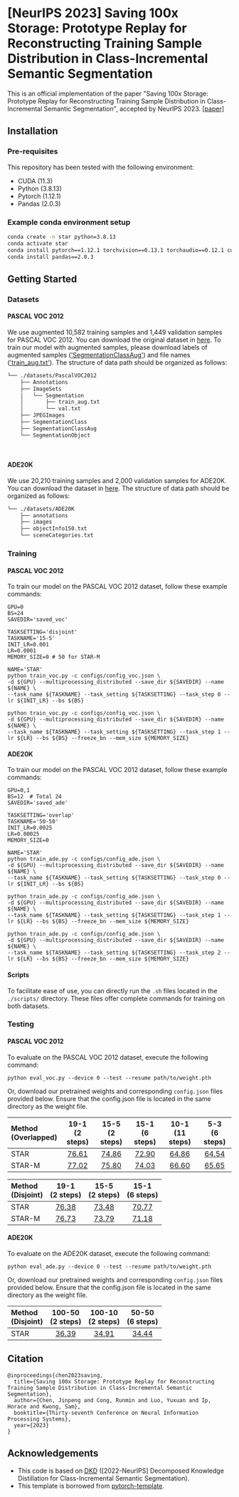 # [NeurIPS 2023] Saving 100x Storage: Prototype Replay for Reconstructing Training Sample Distribution in Class-Incremental Semantic Segmentation

This is an official implementation of the paper "Saving 100x Storage: Prototype Replay for Reconstructing Training Sample Distribution in Class-Incremental Semantic Segmentation", accepted by NeurIPS 2023.
[[paper]](https://openreview.net/pdf?id=Ct0zPIe3xs)

## Installation
### Pre-requisites
This repository has been tested with the following environment:
* CUDA (11.3)
* Python (3.8.13)
* Pytorch (1.12.1)
* Pandas (2.0.3)

### Example conda environment setup
```bash
conda create -n star python=3.8.13
conda activate star
conda install pytorch==1.12.1 torchvision==0.13.1 torchaudio==0.12.1 cudatoolkit=11.3 -c pytorch
conda install pandas==2.0.3
```

## Getting Started

### Datasets

#### PASCAL VOC 2012
We use augmented 10,582 training samples and 1,449 validation samples for PASCAL VOC 2012. You can download the original dataset in [here](http://host.robots.ox.ac.uk/pascal/VOC/voc2012/index.html#devkit). To train our model with augmented samples, please download labels of augmented samples (['SegmentationClassAug'](https://www.dropbox.com/s/oeu149j8qtbs1x0/SegmentationClassAug.zip)) and file names (['train_aug.txt'](https://github.com/cvlab-yonsei/DKD/releases/download/v1.0/train_aug.txt)). The structure of data path should be organized as follows:
```bash
└── ./datasets/PascalVOC2012
    ├── Annotations
    ├── ImageSets
    │   └── Segmentation
    │       ├── train_aug.txt
    │       └── val.txt
    ├── JPEGImages
    ├── SegmentationClass
    ├── SegmentationClassAug
    └── SegmentationObject
    
    
```

#### ADE20K
We use 20,210 training samples and 2,000 validation samples for ADE20K. You can download the dataset in [here](http://sceneparsing.csail.mit.edu/). The structure of data path should be organized as follows:
```bash
└── ./datasets/ADE20K
    ├── annotations
    ├── images
    ├── objectInfo150.txt
    └── sceneCategories.txt
```

### Training
#### PASCAL VOC 2012
To train our model on the PASCAL VOC 2012 dataset, follow these example commands:
```Shell
GPU=0
BS=24
SAVEDIR='saved_voc'

TASKSETTING='disjoint'
TASKNAME='15-5'
INIT_LR=0.001
LR=0.0001
MEMORY_SIZE=0 # 50 for STAR-M

NAME='STAR'
python train_voc.py -c configs/config_voc.json \
-d ${GPU} --multiprocessing_distributed --save_dir ${SAVEDIR} --name ${NAME} \
--task_name ${TASKNAME} --task_setting ${TASKSETTING} --task_step 0 --lr ${INIT_LR} --bs ${BS}

python train_voc.py -c configs/config_voc.json \
-d ${GPU} --multiprocessing_distributed --save_dir ${SAVEDIR} --name ${NAME} \
--task_name ${TASKNAME} --task_setting ${TASKSETTING} --task_step 1 --lr ${LR} --bs ${BS} --freeze_bn --mem_size ${MEMORY_SIZE}
```

#### ADE20K
To train our model on the PASCAL VOC 2012 dataset, follow these example commands:
```Shell
GPU=0,1
BS=12  # Total 24
SAVEDIR='saved_ade'

TASKSETTING='overlap'
TASKNAME='50-50'
INIT_LR=0.0025
LR=0.00025
MEMORY_SIZE=0

NAME='STAR'
python train_ade.py -c configs/config_ade.json \
-d ${GPU} --multiprocessing_distributed --save_dir ${SAVEDIR} --name ${NAME} \
--task_name ${TASKNAME} --task_setting ${TASKSETTING} --task_step 0 --lr ${INIT_LR} --bs ${BS}

python train_ade.py -c configs/config_ade.json \
-d ${GPU} --multiprocessing_distributed --save_dir ${SAVEDIR} --name ${NAME} \
--task_name ${TASKNAME} --task_setting ${TASKSETTING} --task_step 1 --lr ${LR} --bs ${BS} --freeze_bn --mem_size ${MEMORY_SIZE}

python train_ade.py -c configs/config_ade.json \
-d ${GPU} --multiprocessing_distributed --save_dir ${SAVEDIR} --name ${NAME} \
--task_name ${TASKNAME} --task_setting ${TASKSETTING} --task_step 2 --lr ${LR} --bs ${BS} --freeze_bn --mem_size ${MEMORY_SIZE}
```

#### Scripts
To facilitate ease of use, you can directly run the `.sh` files located in the `./scripts/` directory. These files offer complete commands for training on both datasets.

### Testing
#### PASCAL VOC 2012
To evaluate on the PASCAL VOC 2012 dataset, execute the following command:
```Shell
python eval_voc.py --device 0 --test --resume path/to/weight.pth
```
Or, download our pretrained weights and corresponding `config.json` files provided below. Ensure that the config.json file is located in the same directory as the weight file.

| Method<br>(Overlapped) | 19-1<br>(2 steps) | 15-5<br>(2 steps) | 15-1<br>(6 steps) | 10-1<br>(11 steps) | 5-3<br>(6 steps) |
|:-----------------------|:-----------------:|:-----------------:|:-----------------:|:------------------:|:----------------:|
| STAR                   |     [76.61](https://drive.google.com/drive/folders/1MtuDShboaeNJ9gI_6m-XpGsoh9Nelj6W?usp=sharing)     |     [74.86](https://drive.google.com/drive/folders/1pSbZMQz8aQk9DkyhagQjclG8rO96vwOe?usp=sharing)     |     [72.90](https://drive.google.com/drive/folders/151x2QYEJp_rQRj9meA7xwY8GT7bOBlYE?usp=sharing)     |     [64.86](https://drive.google.com/drive/folders/1RgvPBHZUusjEasPHl6rGJ5aigLqA1Tvx?usp=sharing)      |    [64.54](https://drive.google.com/drive/folders/1GHpALBIegQXRqbM2b5E4ZJabfl27zVVp?usp=sharing)     |
| STAR-M                 |     [77.02](https://drive.google.com/drive/folders/1eoyag3QT64n3JfZkLjxHg5mx0LBkdmBi?usp=sharing)     |     [75.80](https://drive.google.com/drive/folders/15DWWHvIvB9ZGSdmEvdWbGKt68d_M8H0w?usp=sharing)     |     [74.03](https://drive.google.com/drive/folders/1iEV4p9-lhgIAZkbtyi2FjiZ1JMs1yQZ2?usp=sharing)     |     [66.60](https://drive.google.com/drive/folders/1oyJa_FKZ-8d1EOTb1pRWfeM-4jxuCwW3?usp=sharing)      |    [65.65](https://drive.google.com/drive/folders/1M91WkpH7nJLOf7_8bTLzDXtP2tkuwOnj?usp=sharing)     |

| Method<br>(Disjoint)  | 19-1<br>(2 steps) | 15-5<br>(2 steps) | 15-1<br>(6 steps) | 
|:----------------------|:-----------------:|:-----------------:|:-----------------:|
| STAR                  |     [76.38](https://drive.google.com/drive/folders/1E77dy7YhouEGkhJctEZ_5KWRNVpmuPxb?usp=sharing)     |     [73.48](https://drive.google.com/drive/folders/1k65FDEizrR4hnq5Bd0l8mQTHLs24S9t8?usp=sharing)     |     [70.77](https://drive.google.com/drive/folders/1vajiPbilmMR34NwwYYGIkmBqeX1OF_vg?usp=sharing)     |
| STAR-M                |     [76.73](https://drive.google.com/drive/folders/1BSZ8IoayV0obw33SyDxPoq0Hrbc86I3Z?usp=sharing)     |     [73.79](https://drive.google.com/drive/folders/1QgdxPXe7fQRoia-EgeyrAlf2O7zZoWY7?usp=sharing)     |     [71.18](https://drive.google.com/drive/folders/1vajiPbilmMR34NwwYYGIkmBqeX1OF_vg?usp=sharing)     |


#### ADE20K
To evaluate on the ADE20K dataset, execute the following command:
```Shell
python eval_ade.py --device 0 --test --resume path/to/weight.pth
```
Or, download our pretrained weights and corresponding `config.json` files provided below. Ensure that the config.json file is located in the same directory as the weight file.

| Method<br>(Disjoint)  | 100-50<br>(2 steps) | 100-10<br>(2 steps) | 50-50<br>(6 steps) | 
|:----------------------|:-------------------:|:-------------------:|:------------------:|
| STAR                  |      [36.39](https://drive.google.com/drive/folders/1nTz9cffAul-vnB3sCouinv1CAE9OnHN4?usp=sharing)      |      [34.91](https://drive.google.com/drive/folders/10bE9e1ms1C8AspeL45HA7hNHKSyfgDh5?usp=sharing)      |     [34.44](https://drive.google.com/drive/folders/1WjAduI5Q1CZMq0CwHLAHHVwswfXwlx8L?usp=sharing)      |


## Citation
```
@inproceedings{chen2023saving,
  title={Saving 100x Storage: Prototype Replay for Reconstructing Training Sample Distribution in Class-Incremental Semantic Segmentation},
  author={Chen, Jinpeng and Cong, Runmin and Luo, Yuxuan and Ip, Horace and Kwong, Sam},
  booktitle={Thirty-seventh Conference on Neural Information Processing Systems},
  year={2023}
}
```

## Acknowledgements
* This code is based on [DKD](https://github.com/cvlab-yonsei/DKD) ([2022-NeurIPS] Decomposed Knowledge Distillation for Class-Incremental Semantic Segmentation).
* This template is borrowed from [pytorch-template](https://github.com/victoresque/pytorch-template).
